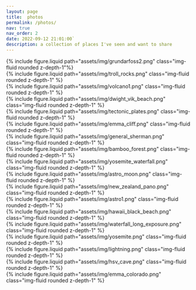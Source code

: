 ```yaml
---
layout: page
title:  photos
permalink: /photos/
nav: true
nav_order: 2
date: 2022-09-12 21:01:00`
description: a collection of places I've seen and want to share
---
```



<div class="row mt-3">
    <div class="col-md mt-3 mt-md-0">
        {% include figure.liquid path="assets/img/grundarfoss2.png" class="img-fluid rounded z-depth-1"%}
    </div>
    <div class="col-md mt-3 mt-md-0">
        {% include figure.liquid path="assets/img/troll_rocks.png" class="img-fluid rounded z-depth-1" %}
    </div>
    <div class="col-md mt-3 mt-md-0">
        {% include figure.liquid path="assets/img/volcano1.png" class="img-fluid rounded z-depth-1" %}
    </div>
</div>

<div class="row mt-3">
    <div class="col-md mt-3 mt-md-0">
        {% include figure.liquid path="assets/img/dwight_vik_beach.png" class="img-fluid rounded z-depth-1" %}
    </div>
    <div class="col-md mt-3 mt-md-0">
        {% include figure.liquid path="assets/img/tectonic_plates.png" class="img-fluid rounded z-depth-1" %}
    </div>
    <div class="col-md mt-3 mt-md-0">
        {% include figure.liquid path="assets/img/emma_cliff.png" class="img-fluid rounded z-depth-1" %}
    </div>
</div>

<div class="row mt-3">
    <div class="col-md mt-3 mt-md-0">
        {% include figure.liquid path="assets/img/general_sherman.png" class="img-fluid rounded z-depth-1" %}
    </div>
    <div class="col-md mt-3 mt-md-0">
        {% include figure.liquid path="assets/img/bamboo_forest.png" class="img-fluid rounded z-depth-1" %}
    </div>
    <div class="col-md mt-3 mt-md-0">
        {% include figure.liquid path="assets/img/yosemite_waterfall.png" class="img-fluid rounded z-depth-1" %}
    </div>
</div>

<div class="row mt-3">
    <div class="col-md mt-3 mt-md-0">
        {% include figure.liquid path="assets/img/astro_moon.png" class="img-fluid rounded z-depth-1" %}
    </div>
    <div class="col-md mt-3 mt-md-0">
        {% include figure.liquid path="assets/img/new_zealand_pano.png" class="img-fluid rounded z-depth-1" %}
    </div>
    <div class="col-md mt-3 mt-md-0">
        {% include figure.liquid path="assets/img/astro1.png" class="img-fluid rounded z-depth-1" %}
    </div>
</div>

<div class="row mt-3">
    <div class="col-md mt-3 mt-md-0">
        {% include figure.liquid path="assets/img/hawaii_black_beach.png" class="img-fluid rounded z-depth-1" %}
    </div>
    <div class="col-md mt-3 mt-md-0">
        {% include figure.liquid path="assets/img/waterfall_long_exposure.png" class="img-fluid rounded z-depth-1" %}
    </div>
    <div class="col-md mt-3 mt-md-0">
        {% include figure.liquid path="assets/img/yosemite.png" class="img-fluid rounded z-depth-1" %}
    </div>
</div>

<div class="row mt-3">
    <div class="col-md mt-3 mt-md-0">
        {% include figure.liquid path="assets/img/lightning.png" class="img-fluid rounded z-depth-1" %}
    </div>
    <div class="col-md mt-3 mt-md-0">
        {% include figure.liquid path="assets/img/hsv_cave.png" class="img-fluid rounded z-depth-1" %}
    </div>
    <div class="col-md mt-3 mt-md-0">
        {% include figure.liquid path="assets/img/emma_colorado.png" class="img-fluid rounded z-depth-1" %}
    </div>
</div>